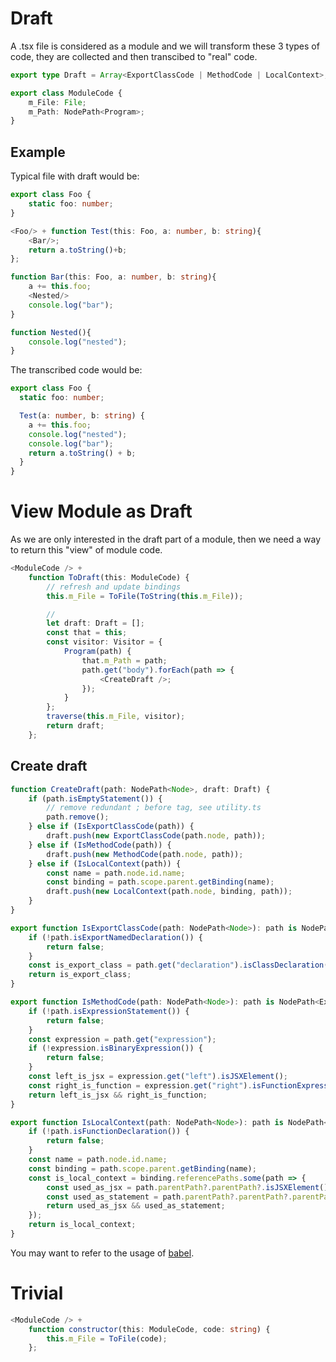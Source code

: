 # Draft

A .tsx file is considered as a module and we will transform these 3 types of code, they are collected and then transcibed to "real" code.

```typescript
export type Draft = Array<ExportClassCode | MethodCode | LocalContext>;
```

```typescript
export class ModuleCode {
    m_File: File;
    m_Path: NodePath<Program>;
}
```

## Example

Typical file with draft would be:

```typescript
export class Foo {
    static foo: number;
}

<Foo/> + function Test(this: Foo, a: number, b: string){
    <Bar/>;
    return a.toString()+b;
};

function Bar(this: Foo, a: number, b: string){
    a += this.foo;
    <Nested/>
    console.log("bar");
}

function Nested(){
    console.log("nested");
}
```

The transcribed code would be:

```typescript
export class Foo {
  static foo: number;

  Test(a: number, b: string) {
    a += this.foo;
    console.log("nested");
    console.log("bar");
    return a.toString() + b;
  }
}
```

# View Module as Draft

As we are only interested in the draft part of a module, then we need a way to return this "view" of module code.

```typescript
<ModuleCode /> +
    function ToDraft(this: ModuleCode) {
        // refresh and update bindings
        this.m_File = ToFile(ToString(this.m_File));

        //
        let draft: Draft = [];
        const that = this;
        const visitor: Visitor = {
            Program(path) {
                that.m_Path = path;
                path.get("body").forEach(path => {
                    <CreateDraft />;
                });
            }
        };
        traverse(this.m_File, visitor);
        return draft;
    };
```

## Create draft

```typescript
function CreateDraft(path: NodePath<Node>, draft: Draft) {
    if (path.isEmptyStatement()) {
        // remove redundant ; before tag, see utility.ts
        path.remove();
    } else if (IsExportClassCode(path)) {
        draft.push(new ExportClassCode(path.node, path));
    } else if (IsMethodCode(path)) {
        draft.push(new MethodCode(path.node, path));
    } else if (IsLocalContext(path)) {
        const name = path.node.id.name;
        const binding = path.scope.parent.getBinding(name);
        draft.push(new LocalContext(path.node, binding, path));
    }
}
```

```typescript
export function IsExportClassCode(path: NodePath<Node>): path is NodePath<ExportNamedDeclaration> {
    if (!path.isExportNamedDeclaration()) {
        return false;
    }
    const is_export_class = path.get("declaration").isClassDeclaration();
    return is_export_class;
}
```

```typescript
export function IsMethodCode(path: NodePath<Node>): path is NodePath<ExpressionStatement> {
    if (!path.isExpressionStatement()) {
        return false;
    }
    const expression = path.get("expression");
    if (!expression.isBinaryExpression()) {
        return false;
    }
    const left_is_jsx = expression.get("left").isJSXElement();
    const right_is_function = expression.get("right").isFunctionExpression();
    return left_is_jsx && right_is_function;
}
```

```typescript
export function IsLocalContext(path: NodePath<Node>): path is NodePath<FunctionDeclaration> {
    if (!path.isFunctionDeclaration()) {
        return false;
    }
    const name = path.node.id.name;
    const binding = path.scope.parent.getBinding(name);
    const is_local_context = binding.referencePaths.some(path => {
        const used_as_jsx = path.parentPath?.parentPath?.isJSXElement();
        const used_as_statement = path.parentPath?.parentPath?.parentPath?.isExpressionStatement();
        return used_as_jsx && used_as_statement;
    });
    return is_local_context;
}
```

You may want to refer to the usage of [babel](https://github.com/jamiebuilds/babel-handbook/blob/master/translations/en/plugin-handbook.md#toc-bindings).

# Trivial

```typescript
<ModuleCode /> +
    function constructor(this: ModuleCode, code: string) {
        this.m_File = ToFile(code);
    };
```